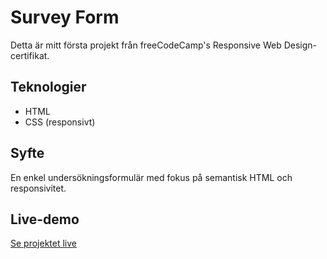 # Survey Form

Detta är mitt första projekt från freeCodeCamp's Responsive Web Design-certifikat.

## Teknologier
- HTML
- CSS (responsivt)

## Syfte
En enkel undersökningsformulär med fokus på semantisk HTML och responsivitet.

## Live-demo
[Se projektet live](https://merci257.github.io/survey-form/)
